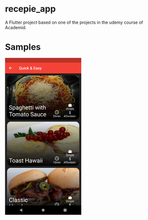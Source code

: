 # recepie_app

A Flutter project based on one of the projects in the udemy course of Academid.

# Samples 
<img src = "screenshots/Screenshot_1681129352.png" height = "50%" width = "50%">


